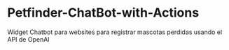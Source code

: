 # Petfinder-ChatBot-with-Actions
Widget Chatbot para websites para registrar mascotas perdidas usando el API de OpenAI 
